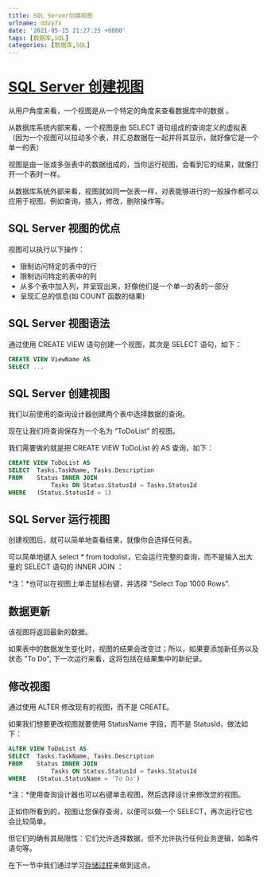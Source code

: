 ```yaml
---
title: SQL Server创建视图
urlname: ddvy7x
date: '2021-05-15 21:27:25 +0800'
tags: [数据库,SQL]
categories: [数据库,SQL]
---
```


# [SQL Server 创建视图](https://www.w3cschool.cn/sqlserver/sqlserver-xaz328n3.html)

从用户角度来看，一个视图是从一个特定的角度来查看数据库中的数据 。

从数据库系统内部来看，一个视图是由 SELECT 语句组成的查询定义的虚拟表（因为一个视图可以拉动多个表，并汇总数据在一起并将其显示，就好像它是一个单一的表）

视图是由一张或多张表中的数据组成的，当你运行视图，会看到它的结果，就像打开一个表时一样。

从数据库系统外部来看，视图就如同**一**张表一样，对表能够进行的一般操作都可以应用于视图，例如查询，插入，修改，删除操作等。

## SQL Server 视图的优点

视图可以执行以下操作：

- 限制访问特定的表中的行
- 限制访问特定的表中的列
- 从多个表中加入列，并呈现出来，好像他们是一个单一的表的一部分
- 呈现汇总的信息(如 COUNT 函数的结果)

## SQL Server 视图语法

通过使用 CREATE VIEW 语句创建一个视图，其次是 SELECT 语句，如下：

```sql
CREATE VIEW ViewName AS
SELECT ...
```

## SQL Server 创建视图

我们以前使用的查询设计器创建两个表中选择数据的查询。

现在让我们将查询保存为一个名为 “ToDoList” 的视图。

我们需要做的就是把 CREATE VIEW ToDoList 的 AS 查询，如下：

```sql
CREATE VIEW ToDoList AS
SELECT	Tasks.TaskName, Tasks.Description
FROM	Status INNER JOIN
			Tasks ON Status.StatusId = Tasks.StatusId
WHERE	(Status.StatusId = 1)
```

## SQL Server 运行视图

创建视图后，就可以简单地查看结果，就像你会选择任何表。

可以简单地键入 select \* from todolist，它会运行完整的查询，而不是输入出大量的 SELECT 语句的 INNER JOIN ：

*注：*也可以在视图上单击鼠标右键，并选择 "Select Top 1000 Rows".

## 数据更新

该视图将返回最新的数据。

如果表中的数据发生变化时，视图的结果会改变过；所以，如果要添加新任务以及状态 "To Do", 下一次运行来看，这将包括在结果集中的新纪录。

## 修改视图

通过使用 ALTER 修改现有的视图，而不是 CREATE。

如果我们想要更改视图就要使用 StatusName 字段，而不是 StatusId，做法如下：

```sql
ALTER VIEW ToDoList AS
SELECT	Tasks.TaskName, Tasks.Description
FROM	Status INNER JOIN
			Tasks ON Status.StatusId = Tasks.StatusId
WHERE	(Status.StatusName = 'To Do')
```

*注：*使用查询设计器也可以右键单击视图，然后选择设计来修改您的视图。

正如你所看到的，视图让您保存查询，以便可以做一个 SELECT，再次运行它也会比较简单。

但它们的确有其局限性：它们允许选择数据，但不允许执行任何业务逻辑，如条件语句等。

在下一节中我们通过学习[存储过程](https://www.w3cschool.cn/sqlserver/sqlserver-hw2328n6.html)来做到这点。
